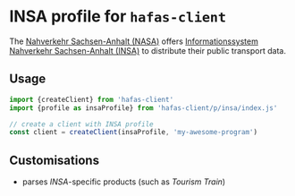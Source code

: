 # INSA profile for `hafas-client`

The [Nahverkehr Sachsen-Anhalt (NASA)](https://de.wikipedia.org/wiki/Nahverkehrsservice_Sachsen-Anhalt) offers [Informationssystem Nahverkehr Sachsen-Anhalt (INSA)](https://insa.de) to distribute their public transport data.

## Usage

```js
import {createClient} from 'hafas-client'
import {profile as insaProfile} from 'hafas-client/p/insa/index.js'

// create a client with INSA profile
const client = createClient(insaProfile, 'my-awesome-program')
```


## Customisations

- parses *INSA*-specific products (such as *Tourism Train*)
